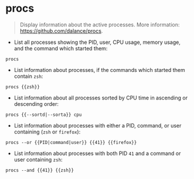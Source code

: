 # procs

> Display information about the active processes.
> More information: <https://github.com/dalance/procs>.

- List all processes showing the PID, user, CPU usage, memory usage, and the command which started them:

`procs`

- List information about processes, if the commands which started them contain `zsh`:

`procs {{zsh}}`

- List information about all processes sorted by CPU time in ascending or descending order:

`procs {{--sortd|--sorta}} cpu`

- List information about processes with either a PID, command, or user containing (`zsh` or `firefox`):

`procs --or {{PID|command|user}} {{41}} {{firefox}}`

- List information about processes with both PID `41` and a command or user containing `zsh`:

`procs --and {{41}} {{zsh}}`
